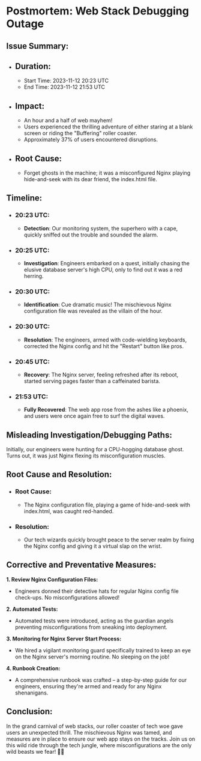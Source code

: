 # Postmortem: Web Stack Debugging Outage

## Issue Summary:

- ## Duration:

  - Start Time: 2023-11-12 20:23 UTC
  - End Time: 2023-11-12 21:53 UTC

- ## Impact:

  - An hour and a half of web mayhem!
  - Users experienced the thrilling adventure of either staring at a blank screen or riding the "Buffering" roller coaster.
  - Approximately 37% of users encountered disruptions.

- ## Root Cause:

  - Forget ghosts in the machine; it was a misconfigured Nginx playing hide-and-seek with its dear friend, the index.html file.

## Timeline:

- ### 20:23 UTC:

  - **Detection**: Our monitoring system, the superhero with a cape, quickly sniffed out the trouble and sounded the alarm.

- ### 20:25 UTC:

  - **Investigation**: Engineers embarked on a quest, initially chasing the elusive database server's high CPU, only to find out it was a red herring.

- ### 20:30 UTC:

  - **Identification**: Cue dramatic music! The mischievous Nginx configuration file was revealed as the villain of the hour.

- ### 20:30 UTC:

  - **Resolution**: The engineers, armed with code-wielding keyboards, corrected the Nginx config and hit the "Restart" button like pros.

- ### 20:45 UTC:

  - **Recovery**: The Nginx server, feeling refreshed after its reboot, started serving pages faster than a caffeinated barista.

- ### 21:53 UTC:

  - **Fully Recovered**: The web app rose from the ashes like a phoenix, and users were once again free to surf the digital waves.

## Misleading Investigation/Debugging Paths:

Initially, our engineers were hunting for a CPU-hogging database ghost. Turns out, it was just Nginx flexing its misconfiguration muscles.

## Root Cause and Resolution:

- ### Root Cause:

  - The Nginx configuration file, playing a game of hide-and-seek with index.html, was caught red-handed.

- ### Resolution:

  - Our tech wizards quickly brought peace to the server realm by fixing the Nginx config and giving it a virtual slap on the wrist.

## Corrective and Preventative Measures:

**1. Review Nginx Configuration Files:**

- Engineers donned their detective hats for regular Nginx config file check-ups. No misconfigurations allowed!

**2. Automated Tests:**

- Automated tests were introduced, acting as the guardian angels preventing misconfigurations from sneaking into deployment.

**3. Monitoring for Nginx Server Start Process:**

- We hired a vigilant monitoring guard specifically trained to keep an eye on the Nginx server's morning routine. No sleeping on the job!

**4. Runbook Creation:**

- A comprehensive runbook was crafted – a step-by-step guide for our engineers, ensuring they're armed and ready for any Nginx shenanigans.

## Conclusion:

In the grand carnival of web stacks, our roller coaster of tech woe gave users an unexpected thrill. The mischievous Nginx was tamed, and measures are in place to ensure our web app stays on the tracks. Join us on this wild ride through the tech jungle, where misconfigurations are the only wild beasts we fear! 🚀✨
